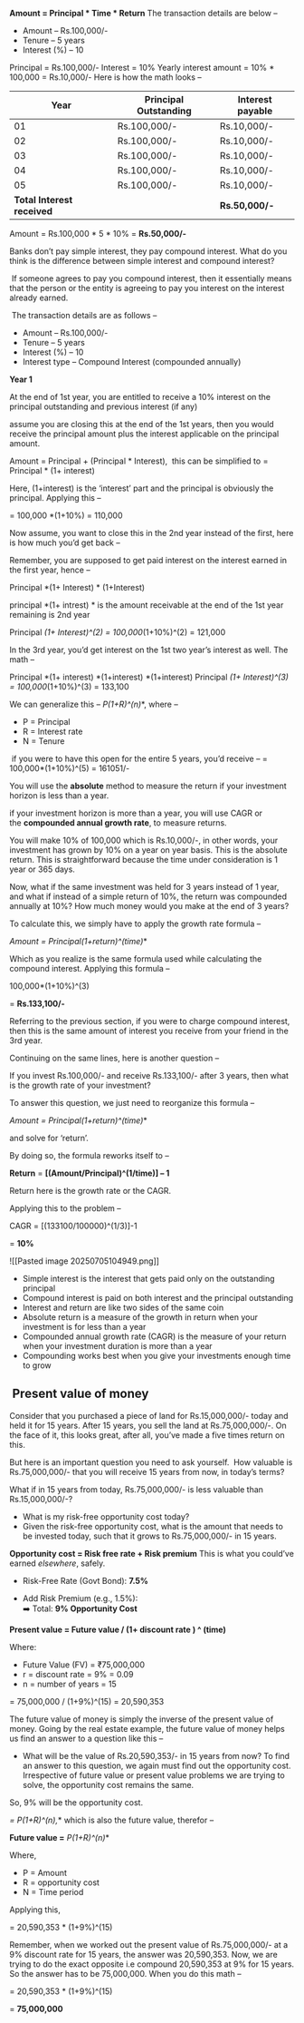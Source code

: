 **Amount = Principal * Time * Return**
The transaction details are below –

- Amount – Rs.100,000/-
- Tenure – 5 years
- Interest (%) – 10

Principal = Rs.100,000/-
Interest = 10%
Yearly interest amount = 10% * 100,000
= Rs.10,000/-
Here is how the math looks –

|**Year**|**Principal Outstanding**|**Interest payable**|
|---|---|---|
|01|Rs.100,000/-|Rs.10,000/-|
|02|Rs.100,000/-|Rs.10,000/-|
|03|Rs.100,000/-|Rs.10,000/-|
|04|Rs.100,000/-|Rs.10,000/-|
|05|Rs.100,000/-|Rs.10,000/-|
|**Total Interest received**|   |**Rs.50,000/-**|
Amount = Rs.100,000 * 5 * 10%
= **Rs.50,000/-**

Banks don’t pay simple interest, they pay compound interest. What do you think is the difference between simple interest and compound interest?

 If someone agrees to pay you compound interest, then it essentially means that the person or the entity is agreeing to pay you interest on the interest already earned.

 The transaction details are as follows –

- Amount – Rs.100,000/-
- Tenure – 5 years
- Interest (%) – 10
- Interest type – Compound Interest (compounded annually)

**Year 1**

At the end of 1st year, you are entitled to receive a 10% interest on the principal outstanding and previous interest (if any)

assume you are closing this at the end of the 1st years, then you would receive the principal amount plus the interest applicable on the principal amount.

Amount = Principal + (Principal * Interest),  this can be simplified to
= Principal * (1+ interest)

Here, (1+interest) is the ‘interest’ part and the principal is obviously the principal. Applying this –

= 100,000 *(1+10%)
= 110,000

Now assume, you want to close this in the 2nd year instead of the first, here is how much you’d get back –

Remember, you are supposed to get paid interest on the interest earned in the first year, hence –

Principal *(1+ Interest) * (1+Interest)

principal *(1+ intrest) *  is the amount receivable at the end of the 1st year 
remaining is 2nd year 

Principal *(1+ Interest)^(2)
= 100,000*(1+10%)^(2)
= 121,000

In the 3rd year, you’d get interest on the 1st two year’s interest as well. The math –

Principal *(1+ interest) *(1+interest) *(1+interest)
Principal *(1+ Interest)^(3)
= 100,000*(1+10%)^(3)
= 133,100

We can generalize this –
**P*(1+R)^(n)**, where –
- P = Principal
- R = Interest rate
- N = Tenure

 if you were to have this open for the entire 5 years, you’d receive –
= 100,000*(1+10%)^(5) = 161051/-

You will use the **absolute** method to measure the return if your investment horizon is less than a year.

if your investment horizon is more than a year, you will use CAGR or the **compounded annual growth rate**, to measure returns.

You will make 10% of 100,000 which is Rs.10,000/-, in other words, your investment has grown by 10% on a year on year basis. This is the absolute return. This is straightforward because the time under consideration is 1 year or 365 days.

Now, what if the same investment was held for 3 years instead of 1 year, and what if instead of a simple return of 10%, the return was compounded annually at 10%? How much money would you make at the end of 3 years?

To calculate this, we simply have to apply the growth rate formula –

**Amount = Principal*(1+return)^(time)**

Which as you realize is the same formula used while calculating the compound interest. Applying this formula –

100,000*(1+10%)^(3)

= **Rs.133,100/-**

Referring to the previous section, if you were to charge compound interest, then this is the same amount of interest you receive from your friend in the 3rd year.

Continuing on the same lines, here is another question –

If you invest Rs.100,000/- and receive Rs.133,100/- after 3 years, then what is the growth rate of your investment?

To answer this question, we just need to reorganize this formula –

**Amount = Principal*(1+return)^(time)**

and solve for ‘return’.

By doing so, the formula reworks itself to –

**Return** = **[(Amount/Principal)^(1/time)] – 1**

Return here is the growth rate or the CAGR.

Applying this to the problem –

CAGR = [(133100/100000)^(1/3)]-1

= **10%**



![[Pasted image 20250705104949.png]]

- Simple interest is the interest that gets paid only on the outstanding principal
- Compound interest is paid on both interest and the principal outstanding
- Interest and return are like two sides of the same coin
- Absolute return is a measure of the growth in return when your investment is for less than a year
- Compounded annual growth rate (CAGR) is the measure of your return when your investment duration is more than a year
- Compounding works best when you give your investments enough time to grow


##  **Present value of money**

Consider that you purchased a piece of land for Rs.15,000,000/- today and held it for 15 years. After 15 years, you sell the land at Rs.75,000,000/-. On the face of it, this looks great, after all, you’ve made a five times return on this.

But here is an important question you need to ask yourself.  How valuable is Rs.75,000,000/- that you will receive 15 years from now, in today’s terms?

What if in 15 years from today, Rs.75,000,000/- is less valuable than Rs.15,000,000/-?

- What is my risk-free opportunity cost today?
- Given the risk-free opportunity cost, what is the amount that needs to be invested today, such that it grows to Rs.75,000,000/- in 15 years.


**Opportunity cost = Risk free rate + Risk premium**
This is what you could’ve earned _elsewhere_, safely.

- Risk-Free Rate (Govt Bond): **7.5%**
    
- Add Risk Premium (e.g., 1.5%):  
    ➡️ Total: **9% Opportunity Cost**

**Present value = Future value / (1+ discount rate ) ^ (time)**

Where:
- Future Value (FV) = ₹75,000,000
- r = discount rate = 9% = 0.09
- n = number of years = 15    

= 75,000,000 / (1+9%)^(15)
= 20,590,353



The future value of money is simply the inverse of the present value of money. Going by the real estate example, the future value of money helps us find an answer to a question like this –
- What will be the value of Rs.20,590,353/- in 15 years from now?
To find an answer to this question, we again must find out the opportunity cost. Irrespective of future value or present value problems we are trying to solve, the opportunity cost remains the same.

So, 9% will be the opportunity cost.

**= P*(1+R)^(n),** which is also the future value, therefor –

**Future value =** **P*(1+R)^(n)**

Where,

- P = Amount
- R = opportunity cost
- N = Time period

Applying this,

= 20,590,353 * (1+9%)^(15)

Remember, when we worked out the present value of Rs.75,000,000/- at a 9% discount rate for 15 years, the answer was 20,590,353. Now, we are trying to do the exact opposite i.e compound 20,590,353 at 9% for 15 years. So the answer has to be 75,000,000. When you do this math –

= 20,590,353 * (1+9%)^(15)

= **75,000,000**
